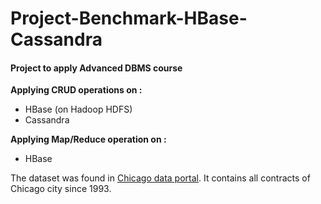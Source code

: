 # Project-Benchmark-HBase-Cassandra
#### Project to apply Advanced DBMS course

**Applying CRUD operations on :**
- HBase (on Hadoop HDFS)
- Cassandra

**Applying Map/Reduce operation on :**
- HBase 

The dataset was found in [Chicago data portal](https://data.cityofchicago.org/Administration-Finance/Contracts/rsxa-ify5/data). It contains all contracts of Chicago city since 1993.


